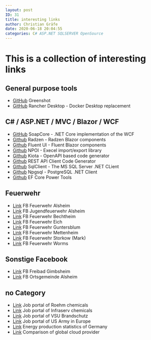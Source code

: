 ```yaml
---
layout: post
ID: 31
title: interesting links
author: Christian Gräfe
date: 2020-06-18 20:04:55
categories: C# ASP.NET SQLSERVER OpenSource
---
```


# This is a collection of interesting links

## General purpose tools

* [GitHub][4] Greenshot
* [GitHub][1] Rancher Desktop - Docker Desktop replacement

## C# / ASP.NET / MVC / Blazor / WCF

* [GitHub][5] SoapCore - .NET Core implementation of the WCF
* [Github][6] Radzen - Radzen Blazor components
* [Github][20] Fluent UI - Fluent Blazor components
* [Github][7] NPOI - Execel import/export library
* [Github][11] Kiota - OpenAPI based code generator
* [Github][16] REST API Client Code Generator
* [Github][12] SqlClient - The MS SQL Server .NET CLient
* [Github][13] Npgsql - PostgreSQL .NET Client
* [Github][17] EF Core Power Tools

## Feuerwehr

* [Link][3] FB Feuerwehr Alsheim
* [Link][14] FB Jugendfeuerwehr Alsheim
* [Link][2] FB Feuerwehr Bechtheim
* [Link][15] FB Feuerwehr Eich
* [Link][10] FB Feuerwehr Guntersblum
* [Link][22] FB Feuerwehr Mettenheim
* [Link][19] FB Feuerwehr Storkow (Mark)
* [Link][18] FB Feuerwehr Worms

## Sonstige Facebook

* [Link][23] FB Freibad Gimbsheim
* [Link][21] FB Ortsgemeinde Alsheim

## no Category

* [Link][24] Job portal of Roehm chemicals
* [Link][25] Job portal of Infraserv chemicals
* [Link][26] Job portal of VSU Brandschutz
* [Link][27] Job portal of US Army in Europe
* [Link][8] Energy production statistics of Germany
* [Link][9] Comparison of global cloud provider

 [1]: https://github.com/rancher-sandbox/rancher-desktop/
 [4]: https://github.com/greenshot/greenshot
 [5]: https://github.com/DigDes/SoapCore
 [6]: https://github.com/radzenhq/radzen-blazor
 [7]: https://github.com/nissl-lab/npoi
 [11]: https://github.com/microsoft/kiota
 [12]: https://github.com/dotnet/SqlClient
 [13]: https://github.com/npgsql/npgsql
 [16]: https://github.com/christianhelle/apiclientcodegen
 [17]: https://github.com/ErikEJ/EFCorePowerTools
 [20]: https://github.com/microsoft/fluentui-blazor

 [8]: https://energy-charts.info/charts/energy_pie/chart.htm?l=en&c=DE&interval=day
 [9]: http://comparecloud.in/
 [3]: https://www.facebook.com/FeuerwehrAlsheim/
 [14]: https://www.facebook.com/JugendFeuerwehrAlsheim
 [15]: https://www.facebook.com/FeuerwehrEich/
 [18]: https://www.facebook.com/FeuerwehrWorms/
 [2]: https://www.facebook.com/FeuerwehrBechtheim/
 [10]: https://www.facebook.com/feuerwehrguntersblum/
 [19]: https://www.facebook.com/FeuerwehrStorkow.Mark/

 [21]: https://www.facebook.com/profile.php?id=100076270448938
 [22]: https://www.facebook.com/feuerwehrmettenheim/
 [23]: https://www.facebook.com/FreibadGimbsheim

 [24]: https://jobs.roehm.com/go/Jobs_DE/9003402/?q=&q2=&alertId=&locationsearch=&title=&location=Worms%2C+DE&facility=&date=
 [25]: https://www.infraserv.com/de/karriere/ihr-einstieg/berufserfahrene/quereinstieg-werkfeuerwehrmann/
 [26]: https://www.vsu-brandschutz-gmbh.de/karriere/jobs.html?tx_jobfair_pi1%5Baction%5D=list&tx_jobfair_pi1%5Bcontroller%5D=Job&cHash=3a750dacb9fa5e80a20c8adedef41d84
 [27]: https://portal.chra.army.mil/mnrs?id=m2_list